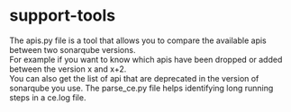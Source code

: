 # support-tools
The apis.py file is a tool that allows you to compare the available apis between two sonarqube versions.
<br>For example if you want to know which apis have been dropped or added between the version x and x+2.
<br>You can also get the list of api that are deprecated in the version of sonarqube you use.
The parse_ce.py file helps identifying long running steps in a ce.log file.
